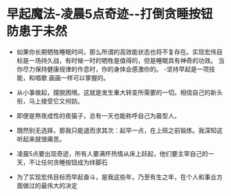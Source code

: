
# 早起魔法-凌晨5点奇迹--打倒贪睡按钮 防患于未然

- 如果你长期牺牲睡眠时间，那么所谓的高效能状态也将不复存在。实现宏伟目标是一场持久战，有时候一时的牺牲是值得的，但是睡眠具有神奇的功效。
  当你尽力保持健康规律的作息时，你的身体会感激你的。
-坚持早起是一项技能，和唱歌 画画一样可以掌握的。

- 从小事做起，摆脱困境。这就是发生重大转变所需要的一切。相信自己的新头衔，马上接受它又何妨。
- 即便是熬夜成性的夜猫子，总有一天也能称呼自己为晨型人。
- 既然别无选择，那我只能退而求其次：起早一点，在上班之前锻炼。我深知这听起来就很痛苦。
- 凌晨5点要出现奇迹，所有人要满怀热情从床上跃起，他们要主宰自己的一天，不让任何贪睡按钮成为绊脚石
- 为了实现宏伟目标而早起奋斗，是我这些年，乃至有生之年，在个人和事业方面做过的最伟大的决定